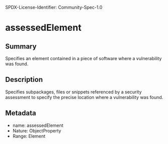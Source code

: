 SPDX-License-Identifier: Community-Spec-1.0

# assessedElement

## Summary

Specifies an element contained in a piece of software where a vulnerability was
found.

## Description

Specifies subpackages, files or snippets referenced by a security assessment
to specify the precise location where a vulnerability was found.

## Metadata

- name: assessedElement
- Nature: ObjectProperty
- Range: Element
